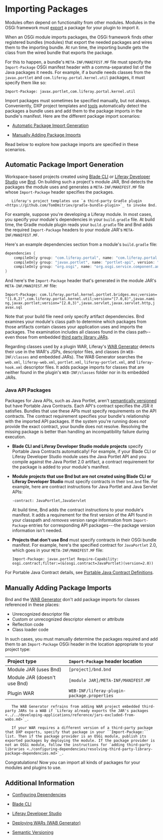 # Importing Packages

Modules often depend on functionality from other modules. Modules in the OSGi framework must [export](./exporting-packages.md) a package for your plugin to import it.

When an OSGi module imports packages, the OSGi framework finds other registered bundles (modules) that export the needed packages and wires them to the importing bundle. At run time, the importing bundle gets the class from the wired bundle that exports the package.

For this to happen, a bundle's `META-INF/MANIFEST.MF` file must specify the `Import-Package` OSGi manifest header with a comma-separated list of the Java packages it needs. For example, if a bundle needs classes from the `javax.portlet` and `com.liferay.portal.kernel.util` packages, it must specify them like so:

```properties
Import-Package: javax.portlet,com.liferay.portal.kernel.util
```

Import packages must sometimes be specified manually, but not always. Conveniently, DXP project templates and [tools](../../developing-applications/tooling/developer-tools-overview.md) automatically detect the packages a bundle uses and add them to the package imports in the bundle's manifest. Here are the different package import scenarios:

* [Automatic Package Import Generation](#automatic-package-import-generation)

* [Manually Adding Package Imports](#manually-adding-package-imports)

Read below to explore how package imports are specified in these scenarios.

## Automatic Package Import Generation

Workspace-based projects created using [Blade CLI](../../../developing-applications/tooling/blade-cli/generating-projects-with-blade-cli.md) or [Liferay Developer Studio](../../developing-applications/tooling/developer-studio.md) use [Bnd](http://bnd.bndtools.org/). On building such a project's module JAR, Bnd detects the packages the module uses and generates a `META-INF/MANIFEST.MF` file whose `Import-Package` header specifies the packages.

```note::
   Liferay's project templates use `a third-party Gradle plugin <https://github.com/TomDmitriev/gradle-bundle-plugin>`_ to invoke Bnd.
```

For example, suppose you're developing a Liferay module. In most cases, you specify your module's dependencies in your `build.gradle` file. At build time, the Gradle module plugin reads your `build.gradle` file and Bnd adds the required `Import-Package` headers to your module JAR's `META-INF/MANIFEST.MF`.

Here's an example dependencies section from a module's `build.gradle` file:

```groovy
dependencies {
    compileOnly group: "com.liferay.portal", name: "com.liferay.portal.kernel", version: "2.0.0"
    compileOnly group: "javax.portlet", name: "portlet-api", version: "2.0"
    compileOnly group: "org.osgi", name: "org.osgi.service.component.annotations", version: "1.3.0"
}
```

And here's the `Import-Package` header that's generated in the module JAR's `META-INF/MANIFEST.MF` file:

```properties
Import-Package: com.liferay.portal.kernel.portlet.bridges.mvc;version=
"[1.0,2)",com.liferay.portal.kernel.util;version="[7.0,8)",javax.nami
ng,javax.portlet;version="[2.0,3)",javax.servlet,javax.servlet.http,j avax.sql
```

Note that your build file need only specify artifact dependencies. Bnd examines your module's class path to determine which packages from those artifacts contain classes your application uses and imports the packages. The examination includes all classes found in the class path--even those from embedded [third party library JARs](./configuring-dependencies/resolving-third-party-library-package-dependencies.md).

Regarding classes used by a plugin WAR, Liferay's [WAB Generator](../reference/deploying-wars-wab-generator.md) detects their use in the WAR's JSPs, descriptor files, and classes (in `WEB-INF/classes` and embedded JARs). The WAB Generator searches the `web.xml`, `liferay-web.xml`, `portlet.xml`, `liferay-portlet.xml`, and `liferay-hook.xml` descriptor files. It adds package imports for classes that are neither found in the plugin's `WEB-INF/classes` folder nor in its embedded JARs.

### Java API Packages

Packages for Java APIs, such as Java Portlet, aren't [semantically versioned](./semantic-versioning.md) but have Portable Java Contracts. Each API's contract specifies the JSR it satisfies. Bundles that use these APIs must specify requirements on the API contracts. The contract requirement specifies your bundle's relationship with the imported API packages. If the system you're running does *not* provide the exact contract, your bundle does not resolve. Resolving the missing package is better than handling an incompatibility failure during execution.

* **Blade CLI and Liferay Developer Studio module projects** specify Portable Java Contracts automatically! For example, if your Blade CLI or Liferay Developer Studio module uses the Java Portlet API and you compile against the Java Portlet 2.0 artifact, a contract requirement for the package is added to your module's manifest.

* **Module projects that use Bnd but are not created using Blade CLI or Liferay Developer Studio** must specify contracts in their `bnd.bnd` file. For example, here are contract instructions for Java Portlet and Java Servlet APIs:

    ```
    -contract: JavaPortlet,JavaServlet
    ```

    At build time, Bnd adds the contract instructions to your module's manifest. It adds a requirement for the first version of the API found in your classpath and *removes* version range information from ``Import-Package`` entries for corresponding API packages---the package version information isn't needed.

* **Projects that don't use Bnd** must specify contracts in their OSGi bundle manifest. For example, here's the specified contract for `JavaPortlet` 2.0, which goes in your `META-INF/MANIFEST.MF` file:

    ```
    Import-Package: javax.portlet Require-Capability: osgi.contract;filter:=(&(osgi.contract=JavaPortlet)(version=2.0))
    ```

For Portable Java Contract details, see [Portable Java Contract Definitions](https://www.osgi.org/portable-java-contract-definitions/).

## Manually Adding Package Imports

Bnd and the [WAB Generator](../reference/deploying-wars-wab-generator.md) don't add package imports for classes referenced in these places:

* Unrecognized descriptor file
* Custom or unrecognized descriptor element or attribute
* Reflection code
* Class loader code

In such cases, you must manually determine the packages required and add them to an `Import-Package` OSGi header in the location appropriate to your project type:

| Project type | `Import-Package` header location |
| :----------- | :------------------------------- |
| Module JAR (uses Bnd)     | `[project]/bnd.bnd` |
| Module JAR (doesn't use Bnd) | `[module JAR]/META-INF/MANIFEST.MF` |
| Plugin WAR | `WEB-INF/liferay-plugin-package.properties` |

```note::
   The WAB Generator refrains from adding WAR project embedded third-party JARs to a WAB if `Liferay already exports the JAR's packages <../../developing-applications/reference/jars-excluded-from-wabs.md>`_.

   If your WAR requires a different version of a third-party package that DXP exports, specify that package in your ``Import-Package:`` list. Then if the package provider is an OSGi module, publish its exported packages by deploying the module. If the package provider is not an OSGi module, follow the instructions for `adding third-party libraries <./configuring-dependencies/resolving-third-party-library-package-dependencies.md>`_.
```

Congratulations! Now you can import all kinds of packages for your modules and plugins to use.

## Additional Information

* [Configuring Dependencies](./configuring-dependencies/configuring-dependencies.md)

* [Blade CLI](../../../developing-applications/tooling/blade-cli/generating-projects-with-blade-cli.md)

* [Liferay Developer Studio](../../developing-applications/tooling/developer-studio.md)

* [Deploying WARs \(WAB Generator\)](../reference/deploying-wars-wab-generator.md)

* [Semantic Versioning](./semantic-versioning.md)
